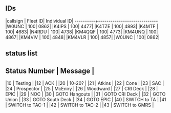 ##  IDs
|callsign |   Fleet ID|    Individual ID|
----------+-----------------------------
|W0UNC    |        100|            0862|
|K4IPS    |        100|            4477|
|K4TZE    |        100|            4893|
|K4MTF    |        100|            4683|
|N4RDU    |        100|            4738|
|KM4QQF   |        100|            4773|
|KM4UNQ   |        100|            4867|
|KM4VIV   |        100|            4848|
|KM4VLR   |        100|            4857|
|W0UNC    |        100|            0862|

## status list
Status Number |    Message |
---------------------------
|10 |    Testing |
|12 |    ACK |
|20 |    10-20? |
|21 |    Atkins |
|22 |    Cone |
|23 |    SAC |
|24 |    Prospector |
|25 |    McEniry |
|26 |    Woodward |
|27 |    CRI Deck |
|28 |    EPIC |
|29 |    NOC |
|30 |    GOTO Hangouts |
|31 |    GOTO CRI Deck |
|32 |    GOTO Union |
|33 |    GOTO South Deck |
|34 |    GOTO EPIC |
|40 |    SWITCH to TA |
|41 |    SWITCH to TAC-1 |
|42 |    SWITCH to TAC-2 |
|43 |    SWITCH to GMRS |
